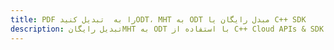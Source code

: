 ---title: PDF را به  تبدیل کنیدODT، MHT به ODT مبدل رایگان یا C++ SDKdescription: تبدیل رایگانMHT به ODT با استفاده از C++ Cloud APIs & SDK همچنین اسناد PDF را در Cloud ایجاد، ویرایش و رندر کنید.---